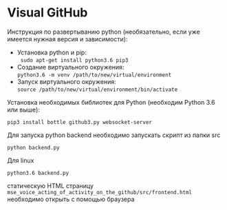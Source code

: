 
# Visual GitHub

Инструкция по развертыванию python (необязательно, если уже имеется нужная версия и зависимости):
* Установка python и pip:  
` sudo apt-get install python3.6 pip3`
* Создание виртуального окружения:  
`python3.6 -m venv /path/to/new/virtual/environment`
* Запуск виртуального окружения:  
`source /path/to/new/virtual/environment/bin/activate`

Установка необходимых библиотек для Python (необходим Python 3.6 или выше):  
```
pip3 install bottle github3.py websocket-server
```

Для запуска python backend необходимо запускать скрипт из папки src
```
python backend.py
```

Для linux
```
python3.6 backend.py
```

статическую HTML страницу `mse_voice_acting_of_activity_on_the_github/src/frontend.html` необходимо открыть с помощью браузера
